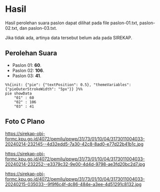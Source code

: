 # Hasil

Hasil perolehan suara paslon dapat dilihat pada file paslon-01.txt, paslon-02.txt, dan paslon-03.txt.

Jika tidak ada, artinya data tersebut belum ada pada SIREKAP.

## Perolehan Suara

 * Paslon 01: **60**.
 * Paslon 02: **106**.
 * Paslon 03: **41**.

```mermaid
%%{init: {"pie": {"textPosition": 0.5}, "themeVariables": {"pieOuterStrokeWidth": "5px"}} }%%
pie showData
    "01" : 60
    "02" : 106
    "03" : 41
```
## Foto C Plano

https://sirekap-obj-formc.kpu.go.id/4072/pemilu/ppwp/31/73/01/10/04/3173011004033-20240214-232145--4d32edd5-7a30-42c8-8ad0-e77d22b41b1c.jpg

https://sirekap-obj-formc.kpu.go.id/4072/pemilu/ppwp/31/73/01/10/04/3173011004033-20240214-232252--e3379c32-9e00-4d4d-9798-ae3fd20bc2d7.jpg

https://sirekap-obj-formc.kpu.go.id/4072/pemilu/ppwp/31/73/01/10/04/3173011004033-20240215-035033--9f9f6c4f-dc86-484e-a3ee-4d51291c8132.jpg
